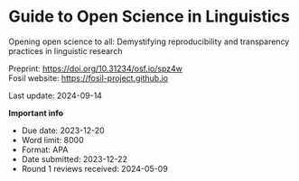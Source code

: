 
# Guide to Open Science in Linguistics

Opening open science to all: Demystifying reproducibility and
transparency practices in linguistic research

Preprint: <https://doi.org/10.31234/osf.io/spz4w>  
Fosil website: <https://fosil-project.github.io>

Last update: 2024-09-14

**Important info**

- Due date: 2023-12-20
- Word limit: 8000
- Format: APA
- Date submitted: 2023-12-22
- Round 1 reviews received: 2024-05-09
